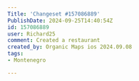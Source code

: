 ```yaml
---
Title: 'Changeset #157086889'
PublishDate: 2024-09-25T14:40:54Z
id: 157086889
user: Richard25
comment: Created a restaurant
created_by: Organic Maps ios 2024.09.08
tags:
- Montenegro

---
```

